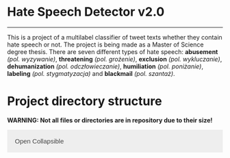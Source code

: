 # Hate Speech Detector v2.0
---
This is a project of a multilabel classifier of tweet texts whether they contain hate speech or not. The project is being made as a Master of Science degree thesis. There are seven different types of hate speech: **abusement** *(pol. wyzywanie)*, **threatening** *(pol. grożenie)*, **exclusion** *(pol. wykluczanie)*, **dehumanization** *(pol. odczłowieczanie)*, **humiliation** *(pol. poniżanie)*, **labeling** *(pol. stygmatyzacja)* and **blackmail** *(pol. szantaż)*.

# Project directory structure
**WARNING: Not all files or directories are in repository due to their size!**

<button type="button" class="collapsible">Open Collapsible</button>
<div class="content">

```bash
├── data
│   ├── sady_main
│   │   ├── sady_infos_raw.csv
│   │   ├── sady_infos_sanitized.csv
│   │   ├── sady_date_annotated.csv
│   │   ├── sady_other_scores.csv
│   │   ├── sady_pac_scores.csv
│   │   ├── sady_combined.csv
│   │   ├── sady_topic_pac_scores.csv
│   │   └── sady_simple_ml_classifier.csv
│   ├── sady_main
│   │   ├── sady_2017_0105_raw.csv
│   │   ├── sady_2017_0105_raw_pl.csv
│   │   ├── sady_2017_0105_part_sanitized.csv
│   │   └── sady_2017_0105_sanitized.csv
├── models
│   ├── lda
│   │   ├── lda_wyz.pkl
│   │   ├── lda_groz.pkl
│   │   ├── lda_wyk.pkl
│   │   ├── lda_odcz.pkl
│   │   ├── lda_pon.pkl
│   │   ├── lda_styg.pkl
│   │   ├── lda_szan.pkl
│   │   └── lda_vulg.pkl
│   ├── plwordnet_3_0
│   │   ├── LICENSE
│   │   ├── plwordnet-3.0.xml
│   │   ├── plwordnet-3.0-visdic.xml
│   │   ├── readme-Eng.txt
│   │   └── readme-Pol.txt
│   ├── simple_ml
│   │   ├── DT_entropy.pkl
│   │   ├── DT_gini.pkl
│   │   ├── RF_entropy_balanced.pkl
│   │   ├── RF_entropy_balanced_subsample.pkl
│   │   ├── RF_gini_balanced.pkl
│   │   ├── RF_gini_balanced_subsample.pkl
│   │   ├── SV_linear_1_0.pkl
│   │   ├── SV_poly_3_1_0.pkl
│   │   └── SV_poly_5_1_0.pkl
├── charts
│   ├── initial_data_analysis
│   │   ├── cardinalities.png
│   │   └── percentages.png
|   ├── lexical_classifier
│   │   ├── acc_fa_wyz.png
│   │   ├── acc_fa_groz.png
│   │   ├── acc_fa_wyk.png
│   │   ├── acc_fa_odcz.png
│   │   ├── acc_fa_pon.png
│   │   ├── acc_fa_styg.png
│   │   ├── acc_fa_szan.png
│   │   └── conf_matrices.png
│   └── simple_ml_classifier
│   │   ├── cms_DT_entropy.png
│   │   ├── cms_DT_gini.png
│   │   ├── cms_RF_entropy_balanced.png
│   │   ├── cms_RF_entropy_balanced_subsample.png
│   │   ├── cms_RF_gini_balanced.png
│   │   ├── cms_RF_gini_balanced_subsample.png
│   │   ├── cms_SV_linear_1_0.png
│   │   ├── cms_SV_poly_3_1_0.png
│   │   ├── cms_SV_poly_5_1_0.png
│   │   ├── best_model.png
│   │   └── model_acc_f1.png
├── WebScraping.ipynb
├── TweetSanitizer.ipynb
├── AnnotatedDataAnalysis.ipynb
├── VulgarPhrasesDict.ipynb
├── DataDuplicator.ipynb
├── InitialDataAnalysis.ipynb
├── LexicalClassifier.ipynb
├── SimpleMLClassifier.ipynb
└── README.md
```

</div>

<style type="text/css">
/* Style the button that is used to open and close the collapsible content */
.collapsible {
  background-color: #eee;
  color: #444;
  cursor: pointer;
  padding: 18px;
  width: 100%;
  border: none;
  text-align: left;
  outline: none;
  font-size: 15px;
}

/* Add a background color to the button if it is clicked on (add the .active class with JS), and when you move the mouse over it (hover) */
.active, .collapsible:hover {
  background-color: #ccc;
}

/* Style the collapsible content. Note: hidden by default */
.content {
  padding: 0 18px;
  display: none;
  overflow: hidden;
  background-color: #f1f1f1;
}
</style>
<script type="text/javascript">
var coll = document.getElementsByClassName("collapsible");
var i;

for (i = 0; i < coll.length; i++) {
  coll[i].addEventListener("click", function() {
    this.classList.toggle("active");
    var content = this.nextElementSibling;
    if (content.style.display === "block") {
      content.style.display = "none";
    } else {
      content.style.display = "block";
    }
  });
}
</script>
